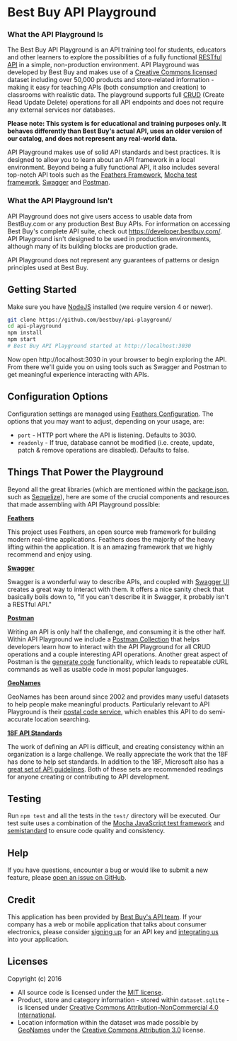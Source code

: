 # Best Buy API Playground

<!-- [![travis][travis-image]][travis-url]
[![Coverage Status][coveralls-image]][coveralls-url]
[![semistandard][semistandard-image]][semistandard-url]

[travis-image]: https://img.shields.io/travis/BestBuy/api-playground.svg?style=flat-square
[travis-url]: https://travis-ci.org/BestBuy/api-playground
[coveralls-image]: https://coveralls.io/repos/github/BestBuy/api-playground/badge.svg?branch=master
[coveralls-url]: https://coveralls.io/github/BestBuy/api-playground?branch=master
[semistandard-image]: https://img.shields.io/badge/code%20style-semistandard-brightgreen.svg?style=flat-square
[semistandard-url]: http://npm.im/semistandard -->

### What the API Playground Is

The Best Buy API Playground is an API training tool for students, educators and other learners to explore the possibilities of a fully functional [RESTful API](http://www.restapitutorial.com/) in a simple, non-production environment. API Playground was developed by Best Buy and makes use of a [Creative Commons licensed](https://creativecommons.org/licenses/by-nc/4.0/) dataset including over 50,000 products and store-related information - making it easy for teaching APIs (both consumption and creation) to classrooms with realistic data. The playground supports full [CRUD](https://en.wikipedia.org/wiki/Create,_read,_update_and_delete) (Create Read Update Delete) operations for all API endpoints and does not require any external services nor databases.

**Please note: This system is for educational and training purposes only. It behaves differently than Best Buy's actual API, uses an older version of our catalog, and does not represent any real-world data.**

API Playground makes use of solid API standards and best practices. It is designed to allow you to learn about an API framework in a local environment. Beyond being a fully functional API, it also includes several top-notch API tools such as the [Feathers Framework](http://feathersjs.com), [Mocha test framework](https://mochajs.org/), [Swagger](http://swagger.io/) and [Postman](https://www.getpostman.com/).

### What the API Playground Isn't

API Playground does not give users access to usable data from BestBuy.com or any production Best Buy APIs. For information on accessing Best Buy's complete API suite, check out https://developer.bestbuy.com/. API Playground isn't designed to be used in production environments, although many of its building blocks are production grade.

API Playground does not represent any guarantees of patterns or design principles used at Best Buy.

## Getting Started

Make sure you have [NodeJS](https://nodejs.org/) installed (we require version 4 or newer).

```bash
git clone https://github.com/bestbuy/api-playground/
cd api-playground
npm install
npm start
# Best Buy API Playground started at http://localhost:3030
```

Now open http://localhost:3030 in your browser to begin exploring the API. From there we'll guide you on using tools such as Swagger and Postman to get meaningful experience interacting with APIs.

## Configuration Options

Configuration settings are managed using [Feathers Configuration](https://docs.feathersjs.com/configuration/readme.html). The options
that you may want to adjust, depending on your usage, are:

- `port` - HTTP port where the API is listening. Defaults to 3030.
- `readonly` - If true, database cannot be modified (i.e. create, update, patch & remove operations are disabled). Defaults to false.

## Things That Power the Playground

Beyond all the great libraries (which are mentioned within the [package.json](package.json), such as [Sequelize](http://sequelizejs.com/)), here are some of the crucial components and resources that made assembling with API Playground possible:

**[Feathers](http://feathersjs.com)**

This project uses Feathers, an open source web framework for building modern real-time applications. Feathers does the majority of the heavy lifting within the application. It is an amazing framework that we highly recommend and enjoy using.

**[Swagger](http://swagger.io/)**

Swagger is a wonderful way to describe APIs, and coupled with [Swagger UI](https://github.com/swagger-api/swagger-ui) creates a great way to interact with them. It offers a nice sanity check that basically boils down to, "If you can't describe it in Swagger, it probably isn't a RESTful API."

**[Postman](https://www.getpostman.com/)**

Writing an API is only half the challenge, and consuming it is the other half. Within API Playground we include a [Postman Collection](https://www.getpostman.com/docs/collections) that helps developers learn how to interact with the API Playground for all CRUD operations and a couple interesting API operations. Another great aspect of Postman is the [generate code](https://www.getpostman.com/docs/creating_curl) functionality, which leads to repeatable cURL commands as well as usable code in most popular languages.

**[GeoNames](https://www.geonames.org/)**

GeoNames has been around since 2002 and provides many useful datasets to help people make meaningful products. Particularly relevant to API Playground is their [postal code service](http://www.geonames.org/postal-codes/postal-codes-us.html), which enables this API to do semi-accurate location searching.

**[18F API Standards](https://github.com/18F/api-standards)**

The work of defining an API is difficult, and creating consistency within an organization is a large challenge. We really appreciate the work that the 18F has done to help set standards. In addition to the 18F, Microsoft also has a [great set of API guidelines](https://github.com/Microsoft/api-guidelines). Both of these sets are recommended readings for anyone creating or contributing to API development.

## Testing

Run `npm test` and all the tests in the `test/` directory will be executed. Our test suite uses a combination of the [Mocha JavaScript test framework](https://mochajs.org/) and [semistandard](https://github.com/Flet/semistandard) to ensure code quality and consistency.

## Help

If you have questions, encounter a bug or would like to submit a new feature, please [open an issue on GitHub](https://github.com/bestbuy/api-playground/issues).

## Credit

This application has been provided by [Best Buy's API team](https://developer.bestbuy.com/). If your company has a web or mobile application that talks about consumer electronics, please consider [signing up](https://developer.bestbuy.com/) for an API key and [integrating us](http://bestbuyapis.github.io/api-documentation/) into your application.

## Licenses

Copyright (c) 2016

- All source code is licensed under the [MIT license](LICENSE-SOURCE.md).
- Product, store and category information - stored within `dataset.sqlite` - is licensed under [Creative Commons Attribution-NonCommercial 4.0 International](LICENSE-DATASET.md).
- Location information within the dataset was made possible by [GeoNames](http://www.geonames.org) under the [Creative Commons Attribution 3.0](https://creativecommons.org/licenses/by/3.0/) license.

